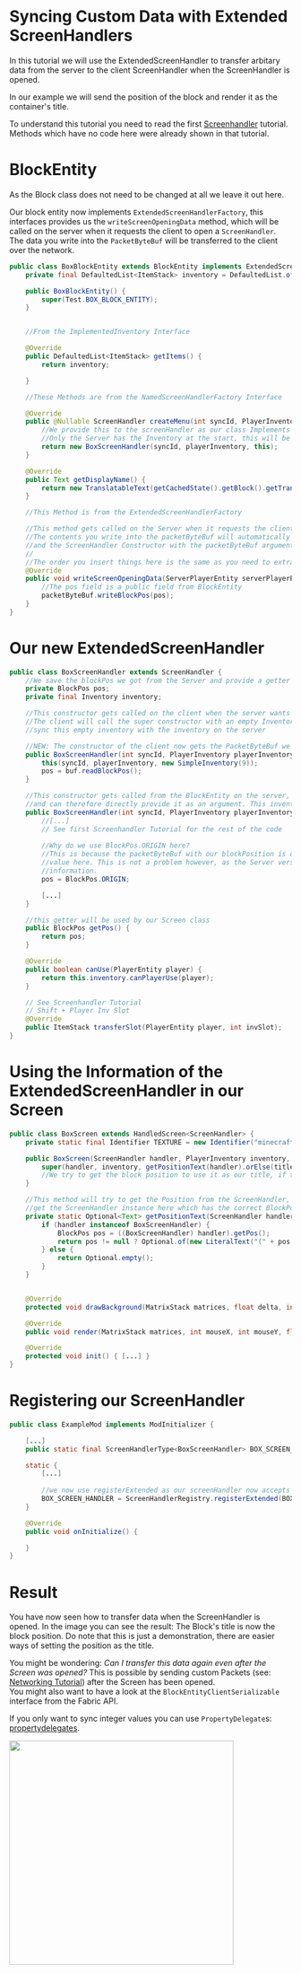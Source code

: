 # Syncing Custom Data with Extended ScreenHandlers

In this tutorial we will use the ExtendedScreenHandler to transfer
arbitary data from the server to the client ScreenHandler when the
ScreenHandler is opened.

In our example we will send the position of the block and render it as
the container's title.

To understand this tutorial you need to read the first
[Screenhandler](../Modding-Tutorials/screenhandler.md) tutorial. Methods which have no
code here were already shown in that tutorial.

# BlockEntity

As the Block class does not need to be changed at all we leave it out
here.

Our block entity now implements `ExtendedScreenHandlerFactory`, this
interfaces provides us the `writeScreenOpeningData` method, which will
be called on the server when it requests the client to open a
`ScreenHandler`. The data you write into the `PacketByteBuf` will be
transferred to the client over the network.

```java
public class BoxBlockEntity extends BlockEntity implements ExtendedScreenHandlerFactory, ImplementedInventory {
    private final DefaultedList<ItemStack> inventory = DefaultedList.ofSize(9, ItemStack.EMPTY);

    public BoxBlockEntity() {
        super(Test.BOX_BLOCK_ENTITY);
    }


    //From the ImplementedInventory Interface

    @Override
    public DefaultedList<ItemStack> getItems() {
        return inventory;

    }

    //These Methods are from the NamedScreenHandlerFactory Interface

    @Override
    public @Nullable ScreenHandler createMenu(int syncId, PlayerInventory playerInventory, PlayerEntity player) {
        //We provide this to the screenHandler as our class Implements Inventory
        //Only the Server has the Inventory at the start, this will be synced to the client in the ScreenHandler
        return new BoxScreenHandler(syncId, playerInventory, this);
    }

    @Override
    public Text getDisplayName() {
        return new TranslatableText(getCachedState().getBlock().getTranslationKey());
    }

    //This Method is from the ExtendedScreenHandlerFactory

    //This method gets called on the Server when it requests the client to open the screenHandler.
    //The contents you write into the packetByteBuf will automatically be transferred in a packet to the client
    //and the ScreenHandler Constructor with the packetByteBuf argument gets called on the client
    //
    //The order you insert things here is the same as you need to extract them. You do not need to reverse the order!
    @Override
    public void writeScreenOpeningData(ServerPlayerEntity serverPlayerEntity, PacketByteBuf packetByteBuf) {
        //The pos field is a public field from BlockEntity
        packetByteBuf.writeBlockPos(pos);
    }
}

```

# Our new ExtendedScreenHandler

```java
public class BoxScreenHandler extends ScreenHandler {
    //We save the blockPos we got from the Server and provide a getter for it so the BoxScreen can read that information
    private BlockPos pos;
    private final Inventory inventory;

    //This constructor gets called on the client when the server wants it to open the screenHandler,
    //The client will call the super constructor with an empty Inventory and the screenHandler will automatically
    //sync this empty inventory with the inventory on the server

    //NEW: The constructor of the client now gets the PacketByteBuf we filled in the BlockEntity
    public BoxScreenHandler(int syncId, PlayerInventory playerInventory, PacketByteBuf buf) {
        this(syncId, playerInventory, new SimpleInventory(9));
        pos = buf.readBlockPos();
    }

    //This constructor gets called from the BlockEntity on the server, the server knows the inventory of the container
    //and can therefore directly provide it as an argument. This inventory will then be synced to the Client
    public BoxScreenHandler(int syncId, PlayerInventory playerInventory, Inventory inventory) {
        //[...]
        // See first Screenhandler Tutorial for the rest of the code
        
        //Why do we use BlockPos.ORIGIN here?
        //This is because the packetByteBuf with our blockPosition is only availible on the Client, so we need a placeholder
        //value here. This is not a problem however, as the Server version of the ScreenHandler does not really need this
        //information.
        pos = BlockPos.ORIGIN;

        [...]
    }

    //this getter will be used by our Screen class
    public BlockPos getPos() {
        return pos;
    }

    @Override
    public boolean canUse(PlayerEntity player) {
        return this.inventory.canPlayerUse(player);
    }

    // See Screenhandler Tutorial
    // Shift + Player Inv Slot
    @Override
    public ItemStack transferSlot(PlayerEntity player, int invSlot);
}
```

# Using the Information of the ExtendedScreenHandler in our Screen

```java
public class BoxScreen extends HandledScreen<ScreenHandler> {
    private static final Identifier TEXTURE = new Identifier("minecraft", "textures/gui/container/dispenser.png");

    public BoxScreen(ScreenHandler handler, PlayerInventory inventory, Text title) {
        super(handler, inventory, getPositionText(handler).orElse(title));
        //We try to get the block position to use it as our title, if that fails for some reason we will use the default title
    }

    //This method will try to get the Position from the ScreenHandler, as ScreenRendering only happens on the client we
    //get the ScreenHandler instance here which has the correct BlockPos in it!
    private static Optional<Text> getPositionText(ScreenHandler handler) {
        if (handler instanceof BoxScreenHandler) {
            BlockPos pos = ((BoxScreenHandler) handler).getPos();
            return pos != null ? Optional.of(new LiteralText("(" + pos.toShortString() + ")")) : Optional.empty();
        } else {
            return Optional.empty();
        }
    }


    @Override
    protected void drawBackground(MatrixStack matrices, float delta, int mouseX, int mouseY) { [...] }

    @Override
    public void render(MatrixStack matrices, int mouseX, int mouseY, float delta) { [...] }

    @Override
    protected void init() { [...] }
}

```

# Registering our ScreenHandler

```java
public class ExampleMod implements ModInitializer {

    [...]
    public static final ScreenHandlerType<BoxScreenHandler> BOX_SCREEN_HANDLER;

    static {
        [...]
       
        //we now use registerExtended as our screenHandler now accepts a packetByteBuf in its Constructor
        BOX_SCREEN_HANDLER = ScreenHandlerRegistry.registerExtended(BOX, BoxScreenHandler::new);
    }

    @Override
    public void onInitialize() {

    }
}
```

# Result

You have now seen how to transfer data when the ScreenHandler is opened.
In the image you can see the result: The Block's title is now the block
position. Do note that this is just a demonstration, there are easier
ways of setting the position as the title.

You might be wondering: *Can I transfer this data again even after the
Screen was opened?* This is possible by sending custom Packets (see:
[Networking Tutorial](../Modding-Tutorials/networking.md)) after the Screen has been
opened.  
You might also want to have a look at the
`BlockEntityClientSerializable` interface from the Fabric API.

If you only want to sync integer values you can use `PropertyDelegate`s:
[propertydelegates](../Modding-Tutorials/propertydelegates.md).

<img src="/tutorial/bildschirmfoto_vom_2020-08-14_18-37-51.png" width="400" />

